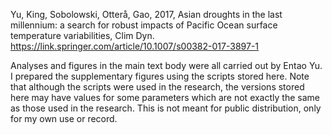 Yu, King, Sobolowski, Otterå, Gao, 2017, Asian droughts in the last millennium: a search for robust impacts of Pacific Ocean surface temperature variabilities, Clim Dyn. https://link.springer.com/article/10.1007/s00382-017-3897-1

Analyses and figures in the main text body were all carried out by Entao Yu. I prepared the supplementary figures using the scripts stored here. Note that although the scripts were used in the research, the versions stored here may have values for some parameters which are not exactly the same as those used in the research. This is not meant for public distribution, only for my own use or record.
